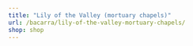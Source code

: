 ```yaml
---
title: "Lily of the Valley (mortuary chapels)"
url: /bacarra/lily-of-the-valley-mortuary-chapels/
shop: shop
---
```

